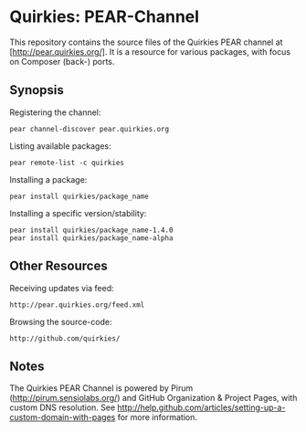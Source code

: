 Quirkies: PEAR-Channel
======================

This repository contains the source files of the Quirkies PEAR channel
at [http://pear.quirkies.org/]. It is a resource for various packages,
with focus on Composer (back-) ports.


Synopsis
--------

Registering the channel:

	pear channel-discover pear.quirkies.org

Listing available packages:

	pear remote-list -c quirkies

Installing a package:

	pear install quirkies/package_name

Installing a specific version/stability:

	pear install quirkies/package_name-1.4.0
	pear install quirkies/package_name-alpha


Other Resources
---------------

Receiving updates via feed:

	http://pear.quirkies.org/feed.xml

Browsing the source-code:

	http://github.com/quirkies/


Notes
-----

The Quirkies PEAR Channel is powered by Pirum (http://pirum.sensiolabs.org/)
and GitHub Organization & Project Pages, with custom DNS resolution. See
http://help.github.com/articles/setting-up-a-custom-domain-with-pages for
more information.


